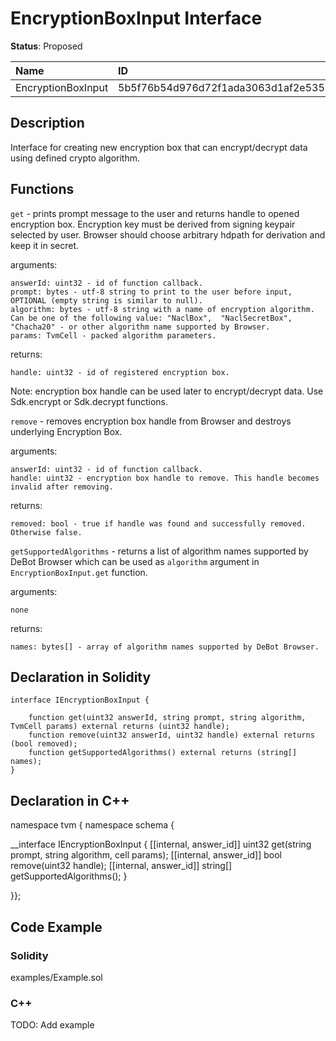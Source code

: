 
# EncryptionBoxInput Interface

**Status**: Proposed

| Name               | ID                                                                |
| :----------------- | :---------------------------------------------------------------- |
| EncryptionBoxInput | 5b5f76b54d976d72f1ada3063d1af2e5352edaf1ba86b3b311170d4d81056d61  |


## Description

Interface for creating new encryption box that can encrypt/decrypt data using defined crypto algorithm.


## Functions

`get` - prints prompt message to the user and returns handle to opened encryption box. Encryption key must be derived from signing keypair selected by user. Browser should choose arbitrary hdpath for derivation and keep it in secret.

arguments:

    answerId: uint32 - id of function callback.
    prompt: bytes - utf-8 string to print to the user before input, OPTIONAL (empty string is similar to null).
    algorithm: bytes - utf-8 string with a name of encryption algorithm. Can be one of the following value: "NaclBox",  "NaclSecretBox", "Chacha20" - or other algorithm name supported by Browser.
    params: TvmCell - packed algorithm parameters.

returns:

	handle: uint32 - id of registered encryption box.

Note: encryption box handle can be used later to encrypt/decrypt data. Use Sdk.encrypt or Sdk.decrypt functions.

`remove` - removes encryption box handle from Browser and destroys underlying Encryption Box.

arguments:

    answerId: uint32 - id of function callback.
    handle: uint32 - encryption box handle to remove. This handle becomes invalid after removing.

returns:

    removed: bool - true if handle was found and successfully removed. Otherwise false.

`getSupportedAlgorithms` - returns a list of algorithm names supported by DeBot Browser which can be used as `algorithm` argument in `EncryptionBoxInput.get` function.

arguments:

    none

returns:

    names: bytes[] - array of algorithm names supported by DeBot Browser.

## Declaration in Solidity

```solidity
interface IEncryptionBoxInput {

	function get(uint32 answerId, string prompt, string algorithm, TvmCell params) external returns (uint32 handle);
    function remove(uint32 answerId, uint32 handle) external returns (bool removed);
    function getSupportedAlgorithms() external returns (string[] names);
}
```

## Declaration in C++

namespace tvm { namespace schema {

__interface IEncryptionBoxInput {
	[[internal, answer_id]]
	uint32 get(string prompt, string algorithm, cell params);
    [[internal, answer_id]]
    bool remove(uint32 handle);
    [[internal, answer_id]]
    string[] getSupportedAlgorithms();
}

}};


## Code Example

### Solidity

examples/Example.sol


### C++

TODO: Add example
